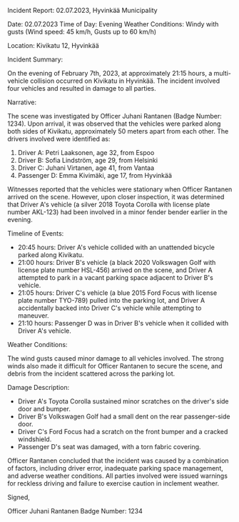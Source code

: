 Incident Report: 02.07.2023, Hyvinkää Municipality

Date: 02.07.2023
Time of Day: Evening
Weather Conditions: Windy with gusts (Wind speed: 45 km/h, Gusts up to 60 km/h)

Location: Kivikatu 12, Hyvinkää

Incident Summary:

On the evening of February 7th, 2023, at approximately 21:15 hours, a multi-vehicle collision occurred on Kivikatu in Hyvinkää. The incident involved four vehicles and resulted in damage to all parties.

Narrative:

The scene was investigated by Officer Juhani Rantanen (Badge Number: 1234). Upon arrival, it was observed that the vehicles were parked along both sides of Kivikatu, approximately 50 meters apart from each other. The drivers involved were identified as:

1. Driver A: Petri Laaksonen, age 32, from Espoo
2. Driver B: Sofia Lindström, age 29, from Helsinki
3. Driver C: Juhani Virtanen, age 41, from Vantaa
4. Passenger D: Emma Kivimäki, age 17, from Hyvinkää

Witnesses reported that the vehicles were stationary when Officer Rantanen arrived on the scene. However, upon closer inspection, it was determined that Driver A's vehicle (a silver 2018 Toyota Corolla with license plate number AKL-123) had been involved in a minor fender bender earlier in the evening.

Timeline of Events:

* 20:45 hours: Driver A's vehicle collided with an unattended bicycle parked along Kivikatu.
* 21:00 hours: Driver B's vehicle (a black 2020 Volkswagen Golf with license plate number HSL-456) arrived on the scene, and Driver A attempted to park in a vacant parking space adjacent to Driver B's vehicle.
* 21:05 hours: Driver C's vehicle (a blue 2015 Ford Focus with license plate number TYO-789) pulled into the parking lot, and Driver A accidentally backed into Driver C's vehicle while attempting to maneuver.
* 21:10 hours: Passenger D was in Driver B's vehicle when it collided with Driver A's vehicle.

Weather Conditions:

The wind gusts caused minor damage to all vehicles involved. The strong winds also made it difficult for Officer Rantanen to secure the scene, and debris from the incident scattered across the parking lot.

Damage Description:

* Driver A's Toyota Corolla sustained minor scratches on the driver's side door and bumper.
* Driver B's Volkswagen Golf had a small dent on the rear passenger-side door.
* Driver C's Ford Focus had a scratch on the front bumper and a cracked windshield.
* Passenger D's seat was damaged, with a torn fabric covering.

Officer Rantanen concluded that the incident was caused by a combination of factors, including driver error, inadequate parking space management, and adverse weather conditions. All parties involved were issued warnings for reckless driving and failure to exercise caution in inclement weather.

Signed,

Officer Juhani Rantanen
Badge Number: 1234